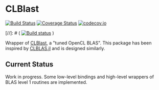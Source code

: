# CLBlast

[![Build Status](https://travis-ci.org/ranocha/CLBlast.jl.svg?branch=master)](https://travis-ci.org/ranocha/CLBlast.jl)
[![Coverage Status](https://coveralls.io/repos/github/ranocha/CLBlast.jl/badge.svg?branch=master)](https://coveralls.io/github/ranocha/CLBlast.jl?branch=master)
[![codecov.io](http://codecov.io/github/ranocha/CLBlast.jl/coverage.svg?branch=master)](http://codecov.io/github/ranocha/CLBlast.jl?branch=master)

[//]: # ( [![Build status](https://ci.appveyor.com/api/projects/status/i1saoodeqrepiodl?svg=true)](https://ci.appveyor.com/project/ranocha/CLBlast-jl) )

Wrapper of [CLBlast](https://github.com/CNugteren/CLBlast), a "tuned OpenCL BLAS".
This package has been inspired by [CLBLAS.jl](https://github.com/JuliaGPU/CLBLAS.jl)
and is designed similarly.

## Current Status

Work in progress. Some low-level bindings and high-level wrappers of BLAS level 1
routines are implemented.
